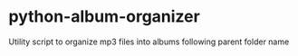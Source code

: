 # python-album-organizer
Utility script to organize mp3 files into albums following parent folder name
